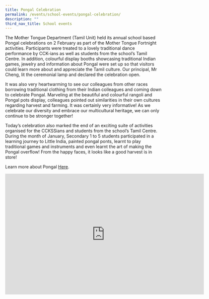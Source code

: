 ```yaml
---
title: Pongal Celebration
permalink: /events/school-events/pongal-celebration/
description: ""
third_nav_title: School events
---
```

The Mother Tongue Department (Tamil Unit) held its annual school based Pongal celebrations on 2 February as part of the Mother Tongue Fortnight activities.  Participants were treated to a lovely traditional dance performance by CCK-ians as well as students from the school’s Tamil Centre. In addition, colourful display booths showcasing traditional Indian games, jewelry and information about Pongal were set up so that visitors could learn more about and appreciate the Tamil culture. Our principal, Mr Cheng, lit the ceremonial lamp and declared the celebration open.

It was also very heartwarming to see our colleagues from other races borrowing traditional clothing from their Indian colleagues and coming down to celebrate Pongal. Marveling at the beautiful and colourful rangoli and Pongal pots display, colleagues pointed out similarities in their own cultures regarding harvest and farming. It was certainly very informative! As we celebrate our diversity and embrace our multicultural heritage, we can only continue to be stronger together!

Today’s celebration also marked the end of an exciting suite of activities organised for the CCKSSians and students from the school’s Tamil Centre. During the month of January, Secondary 1 to 5 students participated in a learning journey to Little India, painted pongal ponts, learnt to play traditional games and instruments and even learnt the art of making the Pongal overflow! From the happy faces, it looks like a good harvest is in store! 

Learn more about Pongal [Here](https://www.visitsingapore.com/festivals-events-singapore/cultural-festivals/pongal/).

<iframe src="https://docs.google.com/presentation/d/e/2PACX-1vS2xw0s3RcmFvmqRAIQ1izhZTrzLebpQNTLn7DwdvXv6uzZj0yOTS64fd1iYlK3Pg/embed?start=true&amp;loop=true&amp;delayms=3000" frameborder="0" width="640" height="389" allowfullscreen="true"></iframe>